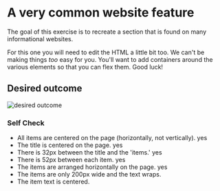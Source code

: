 # A very common website feature

The goal of this exercise is to recreate a section that is found on many informational websites.

For this one you will need to edit the HTML a little bit too. We can't be making things _too_ easy for you. You'll want to add containers around the various elements so that you can flex them. Good luck!

## Desired outcome

![desired outcome](./desired-outcome.png)

### Self Check

- All items are centered on the page (horizontally, not vertically). yes
- The title is centered on the page. yes
- There is 32px between the title and the 'items.' yes
- There is 52px between each item. yes
- The items are arranged horizontally on the page. yes
- The items are only 200px wide and the text wraps.
- The item text is centered.
